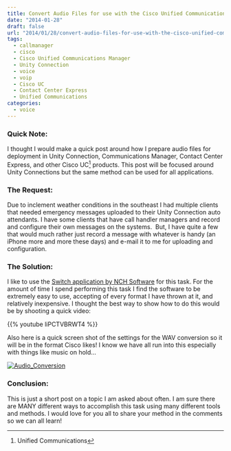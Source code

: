 ```yaml
---
title: Convert Audio Files for use with the Cisco Unified Communications Suite
date: "2014-01-28"
draft: false
url: "2014/01/28/convert-audio-files-for-use-with-the-cisco-unified-communications-suite"
tags: 
  - callmanager
  - cisco
  - Cisco Unified Communications Manager
  - Unity Connection
  - voice
  - voip
  - Cisco UC
  - Contact Center Express
  - Unified Communications
categories:
  - voice
---
```


### Quick Note:

I thought I would make a quick post around how I prepare audio files for deployment in Unity Connection, Communications Manager, Contact Center Express, and other Cisco UC[^1] products. This post will be focused around Unity Connections but the same method can be used for all applications.

<!--more-->

### The Request:

Due to inclement weather conditions in the southeast I had multiple clients that needed emergency messages uploaded to their Unity Connection auto attendants. I have some clients that have call handler managers and record and configure their own messages on the systems.  But, I have quite a few that would much rather just record a message with whatever is handy (an iPhone more and more these days) and e-mail it to me for uploading and configuration.

### The Solution:

I like to use the [Switch application by NCH Software](http://www.nch.com.au/switch/index.html) for this task. For the amount of time I spend performing this task I find the software to be extremely easy to use, accepting of every format I have thrown at it, and relatively inexpensive. I thought the best way to show how to do this would be by shooting a quick video: 

{{% youtube liPCTVBRWT4 %}}

Also here is a quick screen shot of the settings for the WAV conversion so it will be in the format Cisco likes! I know we have all run into this especially with things like music on hold… 

[![Audio_Conversion](/img/audio_canversion.png?w=300)](/img/audio_canversion.png)

### Conclusion:

This is just a short post on a topic I am asked about often. I am sure there are MANY different ways to accomplish this task using many different tools and methods. I would love for you all to share your method in the comments so we can all learn!

[^1]: Unified Communications